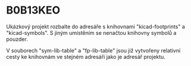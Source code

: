 # B0B13KEO

Ukázkový projekt rozbalte do adresáře s knihovnami "kicad-footprints" a "kicad-symbols". S jiným umístěním se nenačtou knihovny symbolů a pouzder.

V souborech "sym-lib-table" a "fp-lib-table" jsou již vytvořeny relativní cesty ke knihovnám ve stejném adresáři jako je adresář projektu.
